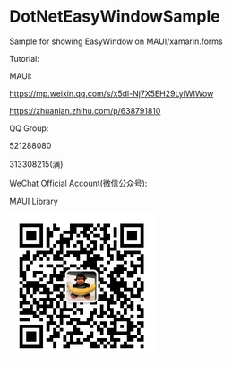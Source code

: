 # DotNetEasyWindowSample
Sample for showing EasyWindow on MAUI/xamarin.forms

Tutorial:

MAUI: 

https://mp.weixin.qq.com/s/x5dl-Nj7X5EH29LyiWIWow

https://zhuanlan.zhihu.com/p/638791810

QQ Group:

521288080

313308215(满)

WeChat Official Account(微信公众号):

MAUI Library

<img src="https://github.com/jingliancui/DotNetEasyWindowSample/blob/master/Images/wechatqrcode.jpg?raw=true"/>

